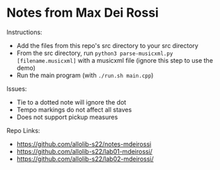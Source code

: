 # Notes from Max Dei Rossi

Instructions:
* Add the files from this repo's src directory to your src directory
* From the src directory, run `python3 parse-musicxml.py [filename.musicxml]` with a musicxml file (ignore this step to use the demo)
* Run the main program (with `./run.sh main.cpp`)


Issues:
* Tie to a dotted note will ignore the dot
* Tempo markings do not affect all staves
* Does not support pickup measures

Repo Links:
* <https://github.com/allolib-s22/notes-mdeirossi>
* <https://github.com/allolib-s22/lab01-mdeirossi/>
* <https://github.com/allolib-s22/lab02-mdeirossi/>



